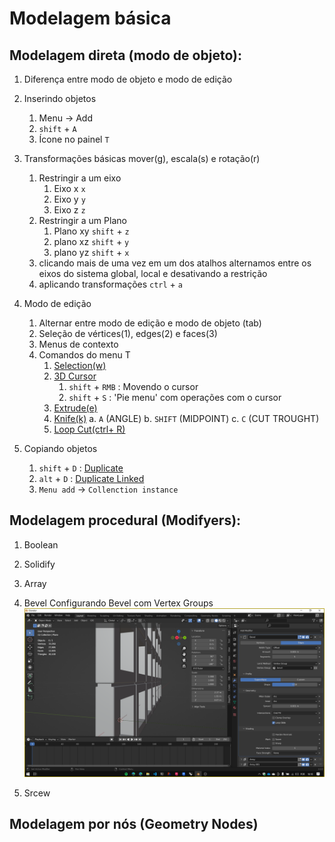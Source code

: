 # Modelagem básica

## Modelagem direta (modo de objeto):

1. Diferença entre modo de objeto e modo de edição

1. Inserindo objetos
   1. Menu -> Add
   2. ``shift`` + ``A``
   3. Ícone no painel ``T``

2. Transformações básicas mover(g), escala(s) e rotação(r)
   1. Restringir a um eixo
      1. Eixo x ``x``
      2. Eixo y ``y``
      3. Eixo z ``z``
   2. Restringir a um Plano
      1. Plano xy ``shift`` + ``z``
      2. plano xz ``shift`` + ``y``
      3. plano yz ``shift`` + ``x``
   3. clicando mais de uma vez em um dos atalhos alternamos entre os eixos do sistema global, local e desativando a restrição
   4. aplicando transformações ``ctrl`` + ``a``

3. Modo de edição
   1. Alternar entre modo de edição e modo de objeto (tab)
   2. Seleção de vértices(1), edges(2) e faces(3)
   3. Menus de contexto
   4. Comandos do menu T
      1. [Selection(w)](https://docs.blender.org/manual/en/latest/interface/selecting.html)
      2. [3D Cursor](https://docs.blender.org/manual/en/latest/editors/3dview/3d_cursor.html)
         1. ``shift`` + ``RMB`` : Movendo o cursor
         2. ``shift`` + ``S`` : 'Pie menu' com operações com o cursor
      3. [Extrude(e)](https://docs.blender.org/manual/en/latest/modeling/meshes/editing/mesh/extrude.html)
      4. [Knife(k)](https://docs.blender.org/manual/en/latest/modeling/meshes/tools/knife.html)
         a. ``A`` (ANGLE)
         b. ``SHIFT`` (MIDPOINT)
         c. ``C`` (CUT TROUGHT)
      5. [Loop Cut(ctrl+ R)](https://docs.blender.org/manual/en/latest/modeling/meshes/tools/loop.html)
4. Copiando objetos
   1. ``shift`` + ``D`` : [Duplicate](https://docs.blender.org/manual/en/latest/scene_layout/object/editing/duplicate.html)
   2. ``alt`` + ``D`` : [Duplicate Linked](https://docs.blender.org/manual/en/latest/scene_layout/object/editing/duplicate_linked.html)
   3. ``Menu add`` -> ``Collenction instance``

## Modelagem procedural (Modifyers):
   1. Boolean
   2. Solidify

   3. Array
   4. Bevel
       Configurando Bevel com Vertex Groups
      ![bevel example](..\figs\imgBlender\modifiers\bevel_vertex_group.png)
   1. Srcew



## Modelagem por nós (Geometry Nodes)
